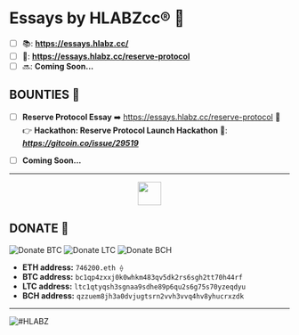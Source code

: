 # Essays by HLABZcc® 📓

- [ ] 📚: **https://essays.hlabz.cc/**
- [ ] 📓: **https://essays.hlabz.cc/reserve-protocol**
- [ ] 🔜: **Coming Soon...**

## BOUNTIES 🍪

- [ ] **Reserve Protocol Essay** ➡️ https://essays.hlabz.cc/reserve-protocol 📓
👉 **Hackathon: Reserve Protocol Launch Hackathon** 🚨: ***https://gitcoin.co/issue/29519***

- [ ] **Coming Soon...**

<hr/>

  <p align="center">
    <a href="https://www.hlabz.cc/"><img src="https://user-images.githubusercontent.com/113842155/195224448-f56ebf5c-a876-4a4a-b364-250f9220419e.png" width="42px"></a>
  </p>

## DONATE 🎁
![Donate BTC](https://user-images.githubusercontent.com/106092954/169848186-ce4f7702-c9ff-4d76-b66f-253156fd7b78.png)  ![Donate LTC](https://user-images.githubusercontent.com/106092954/169848564-e78402e8-6d19-41ec-a0dd-80f0669298bd.png)  ![Donate BCH](https://user-images.githubusercontent.com/106092954/169848724-9c78a57e-7009-49e4-afa3-11d7c93063ea.png)

- **ETH address:** ```746200.eth ⟠```
- **BTC address:** ```bc1qp4zxxj0k0whkm483qv5dk2rs6sgh2tt70h44rf```
- **LTC address:** ```ltc1qtyqsh3sgnaa9sdhe89p6qu2s6g75s70yzeqdyu```
- **BCH address:** ```qzzuem8jh3a0dvjugtsrn2vvh3vvq4hv8yhucrxzdk```

<hr/>

![#HLABZ](https://user-images.githubusercontent.com/113842155/198449799-7877d3d9-2116-4d75-b413-ada411c01215.png)

 
